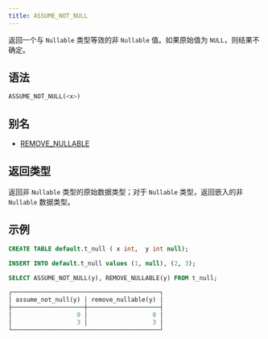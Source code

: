 ```yaml
---
title: ASSUME_NOT_NULL
---
```


返回一个与 `Nullable` 类型等效的非 `Nullable` 值。如果原始值为 `NULL`，则结果不确定。

## 语法

```sql
ASSUME_NOT_NULL(<x>)
```

## 别名

- [REMOVE_NULLABLE](remove-nullable.md)

## 返回类型

返回非 `Nullable` 类型的原始数据类型；对于 `Nullable` 类型，返回嵌入的非 `Nullable` 数据类型。

## 示例

```sql
CREATE TABLE default.t_null ( x int,  y int null);

INSERT INTO default.t_null values (1, null), (2, 3);

SELECT ASSUME_NOT_NULL(y), REMOVE_NULLABLE(y) FROM t_null;

┌─────────────────────────────────────────┐
│ assume_not_null(y) │ remove_nullable(y) │
├────────────────────┼────────────────────┤
│                  0 │                  0 │
│                  3 │                  3 │
└─────────────────────────────────────────┘
```